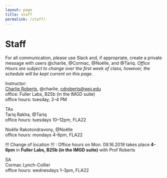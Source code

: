 ```yaml
---
layout: page
title: staff
permalink: /staff/
---
```


# Staff
For all communication, please use Slack and, if appropriate, create a private message with users @charlie, @Cormac, @Noëlle, and @Tariq. *Office Hours are subject to change over the first week of class, however, the schedule will be kept current on this page*.

Instructor:  
[Charlie Roberts](http://charlie-roberts.com), @charlie, [cdroberts@wpi.edu](mailto:cdroberts@wpi.edu)   
office: Fuller Labs, B25b (in the IMGD suite)  
office hours: tuesday, 2–4 PM  

TAs   
Tariq Rakha, @Tariq  
office hours: tuesdays 10–12pm, FLA22  

Noëlle Rakotondravony, @Noëlle  
office hours: mondays 4-6pm, FLA22 

!!! Change of location !!! : Office hours on Mon. 09.16.2019 takes place **4-6pm** in **Fuller Labs, B25b (in the IMGD suite)**  with Prof Roberts

SA  
Cormac Lynch-Collier  
office hours: wednesdays 1–3pm, FLA22  
